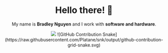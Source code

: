 <div align="center">

# Hello there! 👋

My name is **Bradley Nguyen** and I work with **software and hardware**.

<img width=400 src="https://github-readme-stats.vercel.app/api?username=BradleyNgu&theme=tokyonight&show_icons=true&hide_border=true&count_private=true"/>
![GitHub Contribution Snake](https://raw.githubusercontent.com/Platane/snk/output/github-contribution-grid-snake.svg)

</div>

